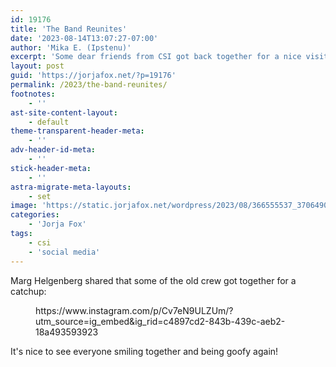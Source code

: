 ```yaml
---
id: 19176
title: 'The Band Reunites'
date: '2023-08-14T13:07:27-07:00'
author: 'Mika E. (Ipstenu)'
excerpt: 'Some dear friends from CSI got back together for a nice visit.'
layout: post
guid: 'https://jorjafox.net/?p=19176'
permalink: /2023/the-band-reunites/
footnotes:
    - ''
ast-site-content-layout:
    - default
theme-transparent-header-meta:
    - ''
adv-header-id-meta:
    - ''
stick-header-meta:
    - ''
astra-migrate-meta-layouts:
    - set
image: 'https://static.jorjafox.net/wordpress/2023/08/366555537_3706490829566305_1645532580707894282_n.jpg'
categories:
    - 'Jorja Fox'
tags:
    - csi
    - 'social media'
---
```


<p>Marg Helgenberg shared that some of the old crew got together for a catchup:</p>

<figure class="wp-block-embed is-type-rich is-provider-instagram wp-block-embed-instagram"><div class="wp-block-embed__wrapper">
https://www.instagram.com/p/Cv7eN9ULZUm/?utm_source=ig_embed&amp;ig_rid=c4897cd2-843b-439c-aeb2-18a493593923
</div></figure>

<p>It's nice to see everyone smiling together and being goofy again!</p>
